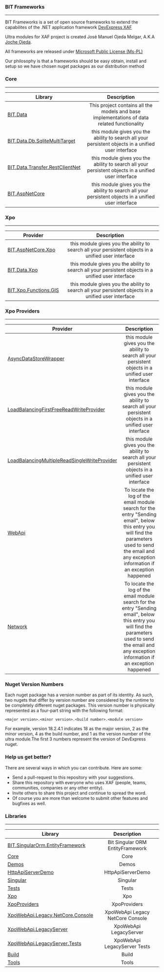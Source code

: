 ### BIT Frameworks
---

BIT Frameworks is a set of open source frameworks to extend the capabilites of the .NET application framework [DevExpress XAF](https://www.devexpress.com/products/net/application_framework/)

Ultra modules for XAF project is created José Manuel Ojeda Melgar, A.K.A [Joche Ojeda](https://www.jocheojeda.com).

All frameworks are released under [Microsoft Public License (Ms-PL)](https://opensource.org/licenses/MS-PL)

Our philosophy is that a frameworks should be easy obtain, install and setup so we have chosen nuget packages as our distribution method


### Core
---


| Library        | Description   |
| ------------- |:-------------:| 
|[BIT.Data](https://github.com/egarim/BitFrameWorks/tree/master/scr/Core/BIT.Data)      | This project contains all the models and base implementations of data related functionality|
|[BIT.Data.Db.SqliteMultiTarget](https://github.com/egarim/BitFrameWorks/tree/master/scr/Core/BIT.Db.SqliteMultiTarget)      | this module gives you the ability to search all your persistent objects in a unified user interface |
|[BIT.Data.Transfer.RestClientNet](https://github.com/egarim/BitFrameWorks/tree/master/scr/Core/BIT.Data.Transfer.RestClientNet)      | this module gives you the ability to search all your persistent objects in a unified user interface |
|[BIT.AspNetCore](https://github.com/egarim/BitFrameWorks/tree/master/scr/Core/BIT.AspNetCore)      | this module gives you the ability to search all your persistent objects in a unified user interface |


### Xpo
---


| Provider        | Description   |
| ------------- |:-------------:| 
|[BIT.AspNetCore.Xpo](https://github.com/egarim/Ultra/tree/master/Ultra.UniversalSearch)      | this module gives you the ability to search all your persistent objects in a unified user interface |
|[BIT.Data.Xpo](https://github.com/egarim/Ultra/tree/master/Ultra.UniversalSearch)      | this module gives you the ability to search all your persistent objects in a unified user interface |
|[BIT.Xpo.Functions.GIS](https://github.com/egarim/Ultra/tree/master/Ultra.UniversalSearch)      | this module gives you the ability to search all your persistent objects in a unified user interface |



### Xpo Providers
---


| Provider        | Description   |
| ------------- |:-------------:| 
|[AsyncDataStoreWrapper](https://github.com/egarim/Ultra/tree/master/Ultra.UniversalSearch)      | this module gives you the ability to search all your persistent objects in a unified user interface |
|[LoadBalancingFirstFreeReadWriteProvider](https://github.com/egarim/Ultra/tree/master/Ultra.UniversalSearch)      | this module gives you the ability to search all your persistent objects in a unified user interface |
|[LoadBalancingMultipleReadSingleWriteProvider](https://github.com/egarim/Ultra/tree/master/Ultra.UniversalSearch)      | this module gives you the ability to search all your persistent objects in a unified user interface |
|[WebApi](https://github.com/egarim/Ultra/tree/master/Ultra.Email)      | To locate the log of the email module search for the entry "Sending email", below this entry you will find the parameters used to send the email and any exception information if an exception happened |
|[Network](https://github.com/egarim/Ultra/tree/master/Ultra.Email)      | To locate the log of the email module search for the entry "Sending email", below this entry you will find the parameters used to send the email and any exception information if an exception happened |    
 


### Nuget Version Numbers


Each nuget package has a version number as part of its identity. As such, two nugets that differ by version number are considered by the runtime to be completely different nuget packages. This version number is physically represented as a four-part string with the following format:

```<language>
<major version>.<minor version>.<build number>.<module version>
```

For example, version 18.2.4.1 indicates 18 as the major version, 2 as the minor version, 4 as the build number, and 1 as the version number of the ultra module.The first 3 numbers
represent the version of DevExpress nuget.


### Help us get better?

There are several ways in which you can contribute. Here are some:

- Send a pull-request to this repository with your suggestions.
- Share this repository with everyone who uses XAF (people, teams, communities, companies or any other entity).
- Invite others to share this project and continue to spread the word.
- Of course you are more than welcome to submit other features and bugfixes as well.



### Libraries
---


| Library        | Description   |
| ------------- |:-------------:| 
|[BIT.SingularOrm.EntityFramework](https://github.com/egarim/BitFrameWorks/tree/master/src/BIT.SingularOrm.EntityFramework)      | Bit Singular ORM EntityFramework|
|[Core](https://github.com/egarim/BitFrameWorks/tree/master/src/Core)      | Core|
|[Demos](https://github.com/egarim/BitFrameWorks/tree/master/src/Demos)      | Demos|
|[HttpApiServerDemo](https://github.com/egarim/BitFrameWorks/tree/master/src/HttpApiServerDemo)      | HttpApiServerDemo|
|[Singular](https://github.com/egarim/BitFrameWorks/tree/master/src/Singular)      | Singular|
|[Tests](https://github.com/egarim/BitFrameWorks/tree/master/src/Tests)      | Tests|
|[Xpo](https://github.com/egarim/BitFrameWorks/tree/master/src/Xpo)      | Xpo|
|[XpoProviders](https://github.com/egarim/BitFrameWorks/tree/master/src/XpoProviders)      | XpoProviders|
|[XpoWebApi.Legacy.NetCore.Console](https://github.com/egarim/BitFrameWorks/tree/master/src/XpoWebApi.Legacy.NetCore.Console)      | XpoWebApi Legacy NetCore Console|
|[XpoWebApi.LegacyServer](https://github.com/egarim/BitFrameWorks/tree/master/src/XpoWebApi.LegacyServer)      | XpoWebApi LegacyServer|
|[XpoWebApi.LegacyServer.Tests](https://github.com/egarim/BitFrameWorks/tree/master/src/XpoWebApiLegacy/XpoWebApi.LegacyServer.Tests)      | XpoWebApi LegacyServer Tests|
|[Build](https://github.com/egarim/BitFrameWorks/tree/master/src/build)      | Build|
|[Tools](https://github.com/egarim/BitFrameWorks/tree/master/src/tools)      | Tools|





